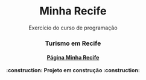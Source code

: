 <h1 align="center"> Minha Recife </h1>
<p align="center">Exercício do curso de programação</p>
<h3 align="center">Turismo em Recife</h3>
<h4 align="center"> 
    <a href="https://thiagocs0.github.io/Proz_MinhaRecife/" alt="Página Minha Recife" target="_blank" rel="noopener noreferrer">Página Minha Recife</a><br><br>
    :construction:  Projeto em construção  :construction:
</h4>
